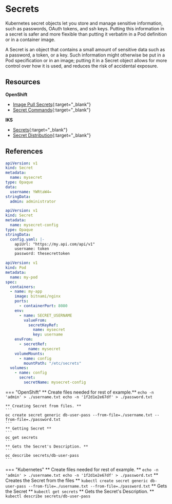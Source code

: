 # Secrets

Kubernetes secret objects let you store and manage sensitive information, such as passwords, OAuth tokens, and ssh keys. Putting this information in a secret is safer and more flexible than putting it verbatim in a Pod definition or in a container image.

A Secret is an object that contains a small amount of sensitive data such as a password, a token, or a key. Such information might otherwise be put in a Pod specification or in an image; putting it in a Secret object allows for more control over how it is used, and reduces the risk of accidental exposure.


## Resources

**OpenShift**

- [Image Pull Secrets](https://docs.openshift.com/container-platform/4.13/openshift_images/managing_images/using-image-pull-secrets.html){:target="_blank"}
- [Secret Commands](https://docs.openshift.com/container-platform/4.13/cli_reference/openshift_cli/developer-cli-commands.html#oc-create-secret-generic){:target="_blank"}

**IKS**

- [Secrets](https://kubernetes.io/docs/concepts/configuration/secret/){:target="_blank"}
- [Secret Distribution](https://kubernetes.io/docs/tasks/inject-data-application/distribute-credentials-secure/){:target="_blank"}

## References

```yaml
apiVersion: v1
kind: Secret
metadata:
  name: mysecret
type: Opaque
data:
  username: YWRtaW4=
stringData:
  admin: administrator
```

```yaml
apiVersion: v1
kind: Secret
metadata:
  name: mysecret-config
type: Opaque
stringData:
  config.yaml: |-
    apiUrl: "https://my.api.com/api/v1"
    username: token
    password: thesecrettoken
```

```yaml
apiVersion: v1
kind: Pod
metadata:
  name: my-pod
spec:
  containers:
  - name: my-app
    image: bitnami/nginx
    ports:
      - containerPort: 8080
    env:
      - name: SECRET_USERNAME
        valueFrom:
          secretKeyRef:
            name: mysecret
            key: username
    envFrom:
      - secretRef:
          name: mysecret
    volumeMounts:
      - name: config
        mountPath: "/etc/secrets"
  volumes:
    - name: config
      secret:
        secretName: mysecret-config
```

=== "OpenShift"
    ** Create files needed for rest of example.**
    ```
    echo -n 'admin' > ./username.txt
    echo -n '1f2d1e2e67df' > ./password.txt
    ```

    ** Creating Secret from files. **
    ```
    oc create secret generic db-user-pass --from-file=./username.txt --from-file=./password.txt
    ```
    ** Getting Secret **
    ```
    oc get secrets
    ```
    ** Gets the Secret's Description. **
    ```
    oc describe secrets/db-user-pass
    ```

=== "Kubernetes"
    ** Create files needed for rest of example. **
    ```
    echo -n 'admin' > ./username.txt
    echo -n '1f2d1e2e67df' > ./password.txt
    ```
    ** Creates the Secret from the files **
    ```
    kubectl create secret generic db-user-pass --from-file=./username.txt --from-file=./password.txt
    ```
    ** Gets the Secret **
    ```
    kubectl get secrets
    ```
    ** Gets the Secret's Description. **
    ```
    kubectl describe secrets/db-user-pass
    ```
